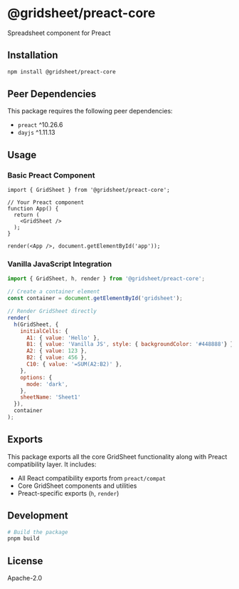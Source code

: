 # @gridsheet/preact-core

Spreadsheet component for Preact

## Installation

```bash
npm install @gridsheet/preact-core
```

## Peer Dependencies

This package requires the following peer dependencies:

- `preact` ^10.26.6
- `dayjs` ^1.11.13

## Usage

### Basic Preact Component

```tsx
import { GridSheet } from '@gridsheet/preact-core';

// Your Preact component
function App() {
  return (
    <GridSheet />
  );
}

render(<App />, document.getElementById('app'));
```

### Vanilla JavaScript Integration

```javascript
import { GridSheet, h, render } from '@gridsheet/preact-core';

// Create a container element
const container = document.getElementById('gridsheet');

// Render GridSheet directly
render(
  h(GridSheet, {
    initialCells: {
      A1: { value: 'Hello' },
      B1: { value: 'Vanilla JS', style: { backgroundColor: '#448888'} },
      A2: { value: 123 },
      B2: { value: 456 },
      C10: { value: '=SUM(A2:B2)' },
    },
    options: {
      mode: 'dark',
    },
    sheetName: 'Sheet1'
  }),
  container
);
```

## Exports

This package exports all the core GridSheet functionality along with Preact compatibility layer. It includes:

- All React compatibility exports from `preact/compat`
- Core GridSheet components and utilities
- Preact-specific exports (`h`, `render`)

## Development

```bash
# Build the package
pnpm build
```

## License

Apache-2.0
